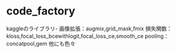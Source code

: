 # code_factory
kaggleのライブラリ-
画像拡張：augmix,grid_mask,fmix <bar>
損失関数：kloss,focal_loss_bcewithlogit,focal_loss_ce,smooth_ce <bar>
pooling：concatpool,gem <bar>
他にも色々
